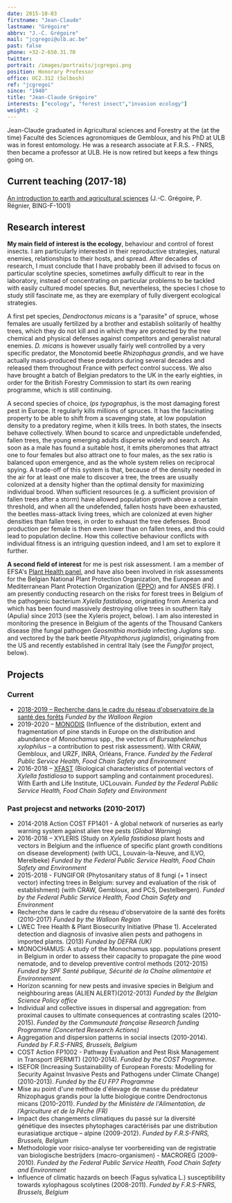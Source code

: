 ```yaml
---
date: 2015-10-03
firstname: "Jean-Claude"
lastname: "Grégoire"
abbrv: "J.-C. Grégoire"
mail: "jcgregoi@ulb.ac.be"
past: false
phone: +32-2-650.31.70
twitter: 
portrait: /images/portraits/jcgregoi.png
position: Honorary Professor
office: UC2.312 (Solbosh)
ref: "jcgregoi"
since: "1940"
title: "Jean-Claude Grégoire"
interests: ["ecology", "forest insect","invasion ecology"]
weight: -2
---
```


Jean-Claude graduated in Agricultural sciences and Forestry at the (at the time) Faculté des Sciences agronomiques de Gembloux, and his PhD at ULB was in forest entomology. He was a research associate at F.R.S. -  FNRS, then became a professor at ULB. He is now retired but keeps a few things going on.

## Current teaching (2017-18)

[An introduction to earth and agricultural sciences](https://www.ulb.be/fr/programme/bing-f1001) (J.-C. Grégoire, P. Régnier, BING-F-1001)


## Research interest

**My main field of interest is the ecology**, behaviour and control of forest insects. I am particularly interested in their reproductive strategies, natural enemies, relationships to their hosts, and spread. After decades of research, I must conclude that I have probably been ill advised to focus on particular scolytine species, sometimes awfully difficult to rear in the laboratory, instead of concentrating on particular problems to be tackled with easily cultured model species. But, nevertheless, the species I chose to study still fascinate me, as they are exemplary of fully divergent ecological strategies.

A first pet species, *Dendroctonus micans* is a "parasite" of spruce, whose females are usually fertilized by a brother and establish solitarily of healthy trees, which they do not kill and in which they are protected by the tree chemical and physical defenses against competitors and generalist natural enemies. *D. micans* is however usually fairly well controlled by a very specific predator, the Monotomid beetle *Rhizophagus grandis*, and we have actually mass-produced these predators during several decades and released them throughout France with perfect control success. We also have brought a batch of Belgian predators to the UK in the early eighties, in order for the British Forestry Commission to start its own rearing programme, which is still continuing.

A second species of choice, *Ips typographus*, is the most damaging forest pest in Europe. It regularly kills millions of spruces. It has the fascinating property to be able to shift from a scavenging state, at low population density to a predatory regime, when it kills trees. In both states, the insects behave collectively. When bound to scarce and unpredictable undefended, fallen trees, the young emerging adults disperse widely and search. As soon as a male has found a suitable host, it emits pheromones that attract one to four females but also attract one to four males, as the sex ratio is balanced upon emergence, and as the whole system relies on reciprocal spying. A trade-off of this system is that, because of the density needed in the air for at least one male to discover a tree, the trees are usually colonized at a density higher than the optimal density for maximizing individual brood. When sufficient resources (e.g. a sufficient provision of fallen trees after a storm) have allowed population growth above a certain threshold, and when all the undefended, fallen hosts have been exhausted, the beetles mass-attack living trees, which are colonized at even higher densities than fallen trees, in order to exhaust the tree defenses. Brood production per female is then even lower than on fallen trees, and this could lead to population decline. How this collective behaviour conflicts with individual fitness is an intriguing question indeed, and I am set to explore it further.

**A second field of interest** for me is pest risk assessment. I am a member of EFSA's [Plant Health panel](https://www.efsa.europa.eu/en/topics/topic/plant-health), and have also been involved in risk assessments for the Belgian National Plant Protection Organization, the European and Mediterranean Plant Protection Organization ([EPPO](https://www.eppo.int/)) and for ANSES (FR). I am presently conducting research on the risks for forest trees in Belgium of the pathogenic bacterium *Xylella fastidiosa*, originating from America and which has been found massively destroying olive trees in southern Italy (Apulia) since 2013 (see the Xyleris project, below). I am also interested in monitoring the presence in Belgium of the agents of the Thousand Cankers disease (the fungal pathogen *Geosmithia morbida* infecting *Juglans* spp. and vectored by the bark beetle *Pityophthorus juglandis*), originating from the US and recently established in central Italy (see the *Fungifor* project, below).


## Projects

### Current  

* [2018-2019 – Recherche dans le cadre du réseau d'observatoire de la santé des forêts](http://owsf.environnement.wallonie.be/fr/index.html?IDC=5636) *Funded by the Walloon Region*
* 2019-2020 – [MONODIS](/page/projects) (Influence of the distribution, extent and fragmentation of pine stands in Europe on the distribution and abundance of *Monochamus* spp., the vectors of *Bursaphelenchus xylophilus* – a contribution to pest risk assessment). With CRAW, Gembloux, and URZF, INRA, Orléans, France. *Funded by the Federal Public Service Health, Food Chain Safety and Environment*
* 2016-2018 – [XFAST](/page/projects) (Biological characteristics of potential vectors of *Xylella fastidiosa* to support sampling and containment procedures). With Earth and Life Institute, UCLouvain. *Funded by the Federal Public Service Health, Food Chain Safety and Environment*

 
### Past projecst and networks (2010-2017)  

* 2014-2018 Action COST FP1401 - A global network of nurseries as early warning system against alien tree pests (*Global Warning*)  
* 2016-2018 – XYLERIS (Study on *Xylella fastidiosa* plant hosts and vectors in Belgium and the influence of specific plant growth conditions on disease development) (with UCL, Louvain-la-Neuve, and ILVO, Merelbeke) *Funded by the Federal Public Service Health, Food Chain Safety and Environment*  
* 2015-2018 - FUNGIFOR (Phytosanitary status of 8 fungi (+ 1 insect vector) infecting trees in Belgium: survey and evaluation of the risk of establishment) (with CRAW, Gembloux, and PCS, Destelbergen). *Funded by the Federal Public Service Health, Food Chain Safety and Environment*
* Recherche dans le cadre du réseau d'observatoire de la santé des forêts (2010-2017) *Funded by the Walloon Region*  
* LWEC Tree Health & Plant Biosecurity Initiative (Phase 1). Accelerated detection and diagnosis of invasive alien pests and pathogens in imported plants. (2013) *Funded by DEFRA (UK)*  
* MONOCHAMUS: A study of the Monochamus spp. populations present in Belgium in order to assess their capacity to propagate the pine wood nematode, and to develop preventive control methods (2012-2015) *Funded by SPF Santé publique, Sécurité de la Chaîne alimentaire et Environnement.*  
* Horizon scanning for new pests and invasive species in Belgium and neighbouring areas (ALIEN ALERT)(2012-2013) *Funded by the Belgian Science Policy office*  
* Individual and collective issues in dispersal and aggregation: from proximal causes to ultimate consequences at contrasting scales (2010-2015). *Funded by the Communauté française Research funding Programme (Concerted Research Actions)*  
* Aggregation and dispersion patterns in social insects (2010-2014). *Funded by F.R.S-FNRS, Brussels, Belgium*  
* COST Action FP1002 - Pathway Evaluation and Pest Risk Management in Transport (PERMIT) (2010-2014). *Funded by the COST Programme*.
* ISEFOR (Increasing Sustainability of European Forests: Modelling for Security Against Invasive Pests and Pathogens under Climate Change) (2010-2013). *Funded by the EU FP7 Programme*  
* Mise au point d'une méthode d'élevage de masse du prédateur Rhizophagus grandis pour la lutte biologique contre Dendroctonus micans (2010-2011). *Funded by the Ministère de l'Alimentation, de l’Agriculture et de la Pêche (FR)*  
* Impact des changements climatiques du passé sur la diversité génétique des insectes phytophages caractérisés par une distribution eurasiatique arctique – alpine (2009-2012). *Funded by F.R.S-FNRS, Brussels, Belgium*
* Methodologie voor risico-analyse ter voorbereiding van de registratie van biologische bestrijders (macro-organismen) - MACROREG (2009-2010). *Funded by the Federal Public Service Health, Food Chain Safety and Environment*    
* Influence of climatic hazards on beech (Fagus sylvatica L.) susceptibility towards xylophagous scolytines (2008-2011). *Funded by F.R.S-FNRS, Brussels, Belgium* 


 


 
 
 

 

